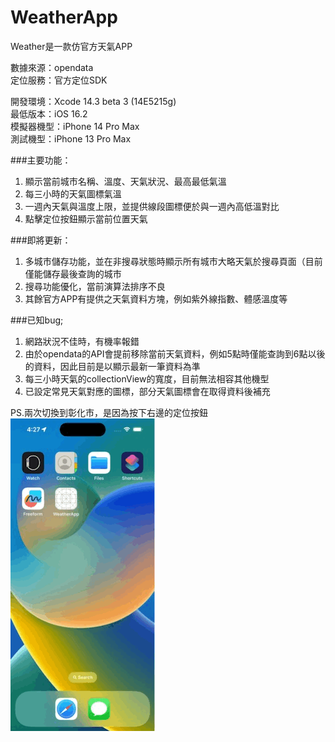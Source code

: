 # WeatherApp  
  
Weather是一款仿官方天氣APP  
  
數據來源：opendata  
定位服務：官方定位SDK  
  
開發環境：Xcode 14.3 beta 3 (14E5215g)  
最低版本：iOS 16.2  
模擬器機型：iPhone 14 Pro Max  
測試機型：iPhone 13 Pro Max  
  
###主要功能：  
1. 顯示當前城市名稱、溫度、天氣狀況、最高最低氣溫  
2. 每三小時的天氣圖標氣溫  
3. 一週內天氣與溫度上限，並提供線段圖標便於與一週內高低溫對比  
4. 點擊定位按鈕顯示當前位置天氣  
  
###即將更新：  
1. 多城市儲存功能，並在非搜尋狀態時顯示所有城市大略天氣於搜尋頁面（目前僅能儲存最後查詢的城市  
2. 搜尋功能優化，當前演算法排序不良  
3. 其餘官方APP有提供之天氣資料方塊，例如紫外線指數、體感溫度等  
  
###已知bug;  
1. 網路狀況不佳時，有機率報錯  
2. 由於opendata的API會提前移除當前天氣資料，例如5點時僅能查詢到6點以後的資料，因此目前是以顯示最新一筆資料為準  
3. 每三小時天氣的collectionView的寬度，目前無法相容其他機型  
4. 已設定常見天氣對應的圖標，部分天氣圖標會在取得資料後補充  
  
PS.兩次切換到彰化市，是因為按下右邊的定位按鈕  
![image](https://github.com/uirozwang/WeatherApp/blob/main/WeatherApp.gif)
